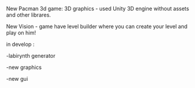 New Pacman 3d game: 3D graphics - used Unity 3D engine without assets and other librares.

New Vision - game have level builder where you can create your level and play on him!

in develop :

-labirynth generator

-new graphics

-new gui